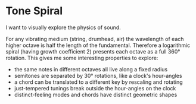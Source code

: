 # Tone Spiral

I want to visually explore the physics of sound.

For any vibrating medium (string, drumhead, air) the wavelength of each higher
octave is half the length of the fundamental.
Therefore a logarithmic spiral (having growth coefficient 2) presents each octave
as a full 360&#176; rotation. This gives me some interesting properties to
explore:

* the same notes in different octaves all live along a fixed radius
* semitones are separated by 30&#176; rotations, like a clock's hour-angles
* a chord can be translated to a different key by rescaling and rotating
* just-tempered tunings break outside the hour-angles on the clock
* distinct-feeling modes and chords have distinct geometric shapes
